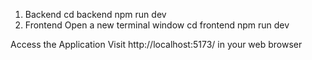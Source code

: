 1. Backend
      cd backend
      npm run dev
2. Frontend
    Open a new terminal window
       cd frontend
       npm run dev

Access the Application
Visit http://localhost:5173/ in your web browser
